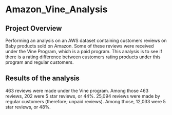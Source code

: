 # Amazon_Vine_Analysis
## Project Overview
Performing an analysis on an AWS dataset containing customers reviews on Baby products sold on Amazon. 
Some of these reviews were received under the Vine Program, which is a paid program.
This analysis is to see if there is a rating difference between customers rating products under this program and regular customers. 

## Results of the analysis
463 reviews were made under the Vine program. Among those 463 reviews, 202 were 5 star reviews, or 44%.
25,094 reviews were made by regular customers (therefore; unpaid reviews). Among those, 12,033 were 5 star reviews, or 48%. 
